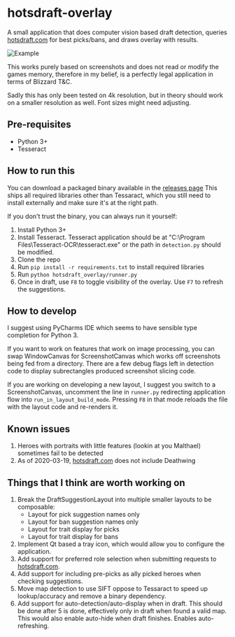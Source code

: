 # hotsdraft-overlay
A small application that does computer vision based draft detection, queries [hotsdraft.com](http://hotsdraft.com) for best picks/bans, and
draws overlay with results.

![Example](./example.png)

This works purely based on screenshots and does not read or modify the games memory, therefore in my belief, is a perfectly legal application in terms of Blizzard T&C.

Sadly this has only been tested on 4k resolution, but in theory should work on a smaller resolution as well. Font sizes might need adjusting.

## Pre-requisites

* Python 3+
* Tesseract

## How to run this

You can download a packaged binary available in the [releases page](https://github.com/AudriusButkevicius/hotsdraft-overlay/releases)
This ships all required libraries other than Tessaract, which you still need to install externally and make sure it's at the right path.

If you don't trust the binary, you can always run it yourself:

1. Install Python 3+
2. Install Tesseract. Tesseract application should be at "C:\Program Files\Tesseract-OCR\tesseract.exe" or the path in `detection.py` should be modified. 
3. Clone the repo
4. Run `pip install -r requirements.txt` to install required libraries
5. Run `python hotsdraft_overlay/runner.py`
6. Once in draft, use `F8` to toggle visibility of the overlay. Use `F7` to refresh the suggestions.

## How to develop

I suggest using PyCharms IDE which seems to have sensible type completion for Python 3.

If you want to work on features that work on image processing, you can swap WindowCanvas for ScreenshotCanvas which works
off screenshots being fed from a directory. There are a few debug flags left in detection code to display subrectangles produced screenshot slicing code.

If you are working on developing a new layout, I suggest you switch to a ScreenshotCanvas, uncomment the line in `runner.py` redirecting application flow into `run_in_layout_build_mode`. Pressing `F8` in that mode reloads the file with the layout code and re-renders it.

## Known issues

1. Heroes with portraits with little features (lookin at you Malthael) sometimes fail to be detected
2. As of 2020-03-19, [hotsdraft.com](http://hotsdraft.com) does not include Deathwing

## Things that I think are worth working on

1. Break the DraftSuggestionLayout into multiple smaller layouts to be composable:
    * Layout for pick suggestion names only
    * Layout for ban suggestion names only
    * Layout for trait display for picks
    * Layout for trait display for bans
2. Implement Qt based a tray icon, which would allow you to configure the application.
3. Add support for preferred role selection when submitting requests to [hotsdraft.com](http://hotsdraft.com).
4. Add support for including pre-picks as ally picked heroes when checking suggestions.
5. Move map detection to use SIFT oppose to Tessaract to speed up lookup/accuracy and remove a binary dependency.
6. Add support for auto-detection/auto-display when in draft. This should be done after 5 is done, effectively only in draft when
   found a valid map. This would also enable auto-hide when draft finishes. Enables auto-refreshing.
